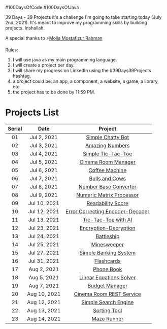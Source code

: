 #100DaysOfCode       #100DaysOfJava

39 Days - 39 Projects it's a challenge I'm going to take starting today (July 2nd, 2021). It's meant to improve my programming skills by building projects. Inshallah.

A special thanks to ⚡️[Molla Mostafizur Rahman](https://github.com/rimonmostafiz)

Rules:
1. I will use java as my main programming language.
2. I will create a project per day.
3. I will share my progress on LinkedIn using the #39Days39Projects hashtag.
4. a project could be: an app, a component, a website, a game, a library, etc.
5. the project has to be done by 11:59 PM.

# Projects List

| Serial          | Date           | Project       |
| :-----------: |:-------------:|:-------------:|
| 01      | Jul 2, 2021| [Simple Chatty Bot](https://github.com/milton-kabir/SimpleChattyBot) |
| 02      | Jul 3, 2021|[Amazing Numbers](https://github.com/milton-kabir/AmazingNumbers) |
| 03      |Jul 4, 2021| [Simple Tic-Tac-Toe](https://github.com/milton-kabir/SimpleTicTacToe) |
| 04      |Jul 5, 2021| [Cinema Room Manager](https://github.com/milton-kabir/CinemaRoomManager) |
| 05      | Jul 6, 2021|[Coffee Machine](https://github.com/milton-kabir/CoffeeMachine) |
| 06      |Jul 7, 2021| [Bulls and Cows](https://github.com/milton-kabir/BullsAndCows) |
| 07      |Jul 8, 2021| [Number Base Converter](https://github.com/milton-kabir/NumberBaseConverter) |
| 08      |Jul 9, 2021| [Numeric Matrix Processor](https://github.com/milton-kabir/NumericMatrixProcessor) |
| 09      | Jul 10, 2021|[Readability Score](https://github.com/milton-kabir/ReadabilityScore) |
| 10      | Jul 12, 2021|[Error Correcting Encoder-Decoder](https://github.com/milton-kabir/ErrorCorrectingEncoderDecoder) |
| 11      |Jul 13, 2021| [Tic-Tac-Toe with AI](https://github.com/milton-kabir/TicTacToewithAI) |
| 12      |Jul 23, 2021| [Encryption-Decryption](https://github.com/milton-kabir/EncryptionDecryption) |
| 13      |Jul 24, 2021| [Battleship](https://github.com/milton-kabir/Battleship) |
| 14      |Jul 25, 2021| [Minesweeper](https://github.com/milton-kabir/Minesweeper) |
| 15      |Jul 27, 2021| [Simple Banking System](https://github.com/milton-kabir/SimpleBankingSystem) |
| 16      | Jul 31, 2021|[Flashcards](https://github.com/milton-kabir/Flashcards) |
| 17      |Aug 2, 2021| [Phone Book](https://github.com/milton-kabir/PhoneBook) |
| 18      |Aug 5, 2021| [Linear Equations Solver](https://github.com/milton-kabir/LinearEquationsSolver) |
| 19      |Aug 7, 2021| [Budget Manager](https://github.com/milton-kabir/BudgetManager) |
| 20      |Aug 10, 2021| [Cinema Room REST Service](https://github.com/milton-kabir/CinemaRoomRESTService) |
| 21      |Aug 12, 2021| [Simple Search Engine](https://github.com/milton-kabir/SimpleSearchEngine) |
| 22      |Aug 13, 2021| [Sorting Tool](https://github.com/milton-kabir/SortingTool) |
| 23      |Aug 14, 2021| [Maze Runner](https://github.com/milton-kabir/MazeRunner) |




